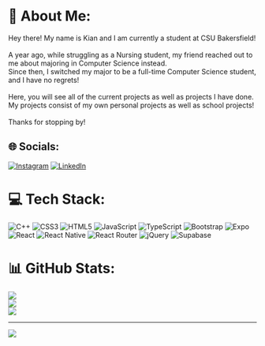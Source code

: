 # 💫 About Me:
Hey there! My name is Kian and I am currently a student at CSU Bakersfield!<br><br>A year ago, while struggling as a Nursing student, my friend reached out to me about majoring in Computer Science instead.<br>Since then, I switched my major to be a full-time Computer Science student, and I have no regrets!<br><br>Here, you will see all of the current projects as well as projects I have done.<br>My projects consist of my own personal projects as well as school projects!<br><br>Thanks for stopping by!


## 🌐 Socials:
[![Instagram](https://img.shields.io/badge/Instagram-%23E4405F.svg?logo=Instagram&logoColor=white)](https://instagram.com/kianhernando) [![LinkedIn](https://img.shields.io/badge/LinkedIn-%230077B5.svg?logo=linkedin&logoColor=white)](https://linkedin.com/in/kianhernando) 

# 💻 Tech Stack:
![C++](https://img.shields.io/badge/c++-%2300599C.svg?style=for-the-badge&logo=c%2B%2B&logoColor=white) ![CSS3](https://img.shields.io/badge/css3-%231572B6.svg?style=for-the-badge&logo=css3&logoColor=white) ![HTML5](https://img.shields.io/badge/html5-%23E34F26.svg?style=for-the-badge&logo=html5&logoColor=white) ![JavaScript](https://img.shields.io/badge/javascript-%23323330.svg?style=for-the-badge&logo=javascript&logoColor=%23F7DF1E) ![TypeScript](https://img.shields.io/badge/typescript-%23007ACC.svg?style=for-the-badge&logo=typescript&logoColor=white) ![Bootstrap](https://img.shields.io/badge/bootstrap-%238511FA.svg?style=for-the-badge&logo=bootstrap&logoColor=white) ![Expo](https://img.shields.io/badge/expo-1C1E24?style=for-the-badge&logo=expo&logoColor=#D04A37) ![React](https://img.shields.io/badge/react-%2320232a.svg?style=for-the-badge&logo=react&logoColor=%2361DAFB) ![React Native](https://img.shields.io/badge/react_native-%2320232a.svg?style=for-the-badge&logo=react&logoColor=%2361DAFB) ![React Router](https://img.shields.io/badge/React_Router-CA4245?style=for-the-badge&logo=react-router&logoColor=white) ![jQuery](https://img.shields.io/badge/jquery-%230769AD.svg?style=for-the-badge&logo=jquery&logoColor=white) ![Supabase](https://img.shields.io/badge/Supabase-3ECF8E?style=for-the-badge&logo=supabase&logoColor=white)
# 📊 GitHub Stats:
![](https://github-readme-stats.vercel.app/api?username=kianhernando&theme=dark&hide_border=true&include_all_commits=false&count_private=false)<br/>
![](https://github-readme-streak-stats.herokuapp.com/?user=kianhernando&theme=dark&hide_border=true)<br/>
![](https://github-readme-stats.vercel.app/api/top-langs/?username=kianhernando&theme=dark&hide_border=true&include_all_commits=false&count_private=false&layout=compact)

---
[![](https://visitcount.itsvg.in/api?id=kianhernando&icon=0&color=12)](https://visitcount.itsvg.in)
